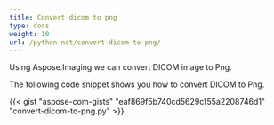 ```yaml
---
title: Convert dicom to png
type: docs
weight: 10
url: /python-net/convert-dicom-to-png/
---
```


Using Aspose.Imaging we can convert DICOM image to Png.

The following code snippet shows you how to convert DICOM to Png.

{{< gist "aspose-com-gists" "eaf869f5b740cd5629c155a2208746d1" "convert-dicom-to-png.py" >}}
